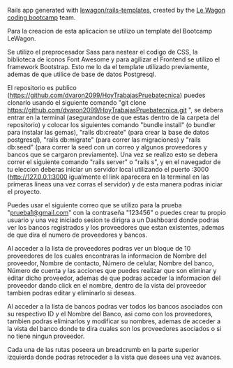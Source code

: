 Rails app generated with [lewagon/rails-templates](https://github.com/lewagon/rails-templates), created by the [Le Wagon coding bootcamp](https://www.lewagon.com) team.

Para la creacion de esta aplicacion se utilizo un template del Bootcamp LeWagon.

Se utilizo el preprocesador Sass para nestear el codigo de CSS, la biblioteca de iconos Font Awesome y para agilizar el Frontend se utilizo el framework Bootstrap. Esto me lo da el template utilizado previamente, ademas de que utilice de base de datos Postgresql.

El repositorio es publico (https://github.com/dvaron2099/HoyTrabajasPruebatecnica) puedes clonarlo usando el siguiente comando "git clone https://github.com/dvaron2099/HoyTrabajasPruebatecnica.git
", se debera entrar en la terminal (asegurandose de que estas dentro de la carpeta del repositorio) y colocar los siguientes comando "bundle install" (o bundler para instalar las gemas), "rails db:create" (para crear la base de datos postgresql), "rails db:migrate" (para correr las migraciones) y "rails db:seed" (para correr la seed con un correo y algunos proveedores y bancos que se cargaron previamente). Una vez se realizo esto se debera correr el siguiente comando "rails server" o "rails s", y en el navegador de tu eleccion deberas iniciar un servidor local utilizando el puerto :3000 (http://127.0.0.1:3000 igualmente el link aparecera en la terminal en las primeras lineas una vez corras el servidor) y de esta manera podras iniciar el proyecto.

Puedes usar el siguiente correo que se utilizo para la prueba "prueba1@gmail.com" con la contraseña "123456" o puedes crear tu propio usuario y una vez iniciado sesion te dirigra a un Dashboard donde podras ver los bancos registrados y los proveedores que estan existentes, ademas de que dira el numero de proveedores y bancos.

Al acceder a la lista de proveedores podras ver un bloque de 10 proveedores de los cuales encontraras la informacion de Nombre del proveedor, Nombre de contacto,	Número de celular,	Nombre del banco,	Número de cuenta	y las acciones  que puedes realizar que son eliminar y editar dicho proveedor, ademas de que podras acceder  la informacion del proveedor dando click en el nombre, dentro de la vista del proveedor tambien podras editar y eliminarlo si deseas.

Al acceder a la lista de bancos podras ver todos los bancos asociados con su respectivo ID y el Nombre del Banco, asi como con los proveedores, tambien podras eliminarlos y modificar su nombres, ademas de acceder a la vista del banco donde te dira cuales son los proveedores asociados o si no tiene ningun proveedor.

Cada una de las rutas poseera un breadcrumb en la parte superior izquierda donde podras retroceder a la vista que desees una vez avances.
